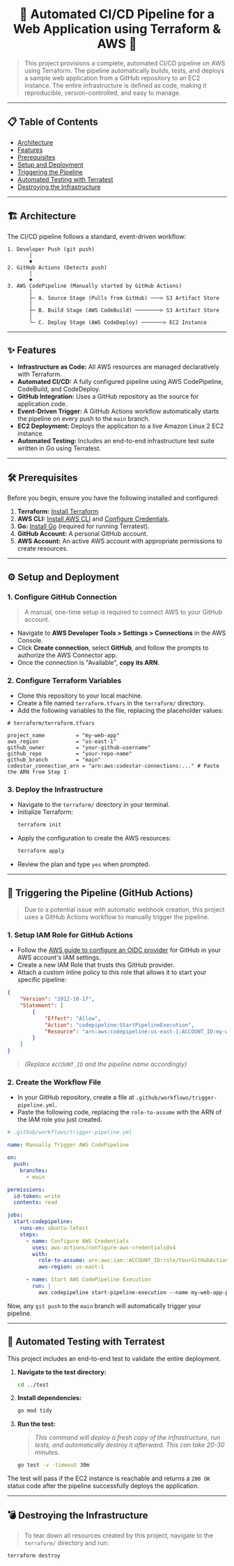 <div align="center">

# 🚀 Automated CI/CD Pipeline for a Web Application using Terraform & AWS 🚀

</div>

> This project provisions a complete, automated CI/CD pipeline on AWS using Terraform. The pipeline automatically builds, tests, and deploys a sample web application from a GitHub repository to an EC2 instance. The entire infrastructure is defined as code, making it reproducible, version-controlled, and easy to manage.

---

## 📋 Table of Contents

-   [Architecture](#-architecture)
-   [Features](#-features)
-   [Prerequisites](#-prerequisites)
-   [Setup and Deployment](#-setup-and-deployment)
-   [Triggering the Pipeline](#-triggering-the-pipeline-github-actions)
-   [Automated Testing with Terratest](#-automated-testing-with-terratest)
-   [Destroying the Infrastructure](#-destroying-the-infrastructure)

---

## 🏗️ Architecture

The CI/CD pipeline follows a standard, event-driven workflow:

```
1. Developer Push (git push)
       │
       ▼
2. GitHub Actions (Detects push)
       │
       ▼
3. AWS CodePipeline (Manually started by GitHub Actions)
       │
       ├─ A. Source Stage (Pulls from GitHub) ───> S3 Artifact Store
       │
       ├─ B. Build Stage (AWS CodeBuild) ────────> S3 Artifact Store
       │
       └─ C. Deploy Stage (AWS CodeDeploy) ───────> EC2 Instance
```

---

## ✨ Features

-   **Infrastructure as Code:** All AWS resources are managed declaratively with Terraform.
-   **Automated CI/CD:** A fully configured pipeline using AWS CodePipeline, CodeBuild, and CodeDeploy.
-   **GitHub Integration:** Uses a GitHub repository as the source for application code.
-   **Event-Driven Trigger:** A GitHub Actions workflow automatically starts the pipeline on every push to the `main` branch.
-   **EC2 Deployment:** Deploys the application to a live Amazon Linux 2 EC2 instance.
-   **Automated Testing:** Includes an end-to-end infrastructure test suite written in Go using Terratest.

---

## 🛠️ Prerequisites

Before you begin, ensure you have the following installed and configured:

1.  **Terraform:** [Install Terraform](https://learn.hashicorp.com/tutorials/terraform/install-cli)
2.  **AWS CLI:** [Install AWS CLI](https://docs.aws.amazon.com/cli/latest/userguide/cli-chap-install.html) and [Configure Credentials](https://docs.aws.amazon.com/cli/latest/userguide/cli-chap-configure.html).
3.  **Go:** [Install Go](https://golang.org/doc/install) (required for running Terratest).
4.  **GitHub Account:** A personal GitHub account.
5.  **AWS Account:** An active AWS account with appropriate permissions to create resources.

---

## ⚙️ Setup and Deployment

### 1. Configure GitHub Connection

> A manual, one-time setup is required to connect AWS to your GitHub account.

-   Navigate to **AWS Developer Tools > Settings > Connections** in the AWS Console.
-   Click **Create connection**, select **GitHub**, and follow the prompts to authorize the AWS Connector app.
-   Once the connection is "Available", **copy its ARN**.

### 2. Configure Terraform Variables

-   Clone this repository to your local machine.
-   Create a file named `terraform.tfvars` in the `terraform/` directory.
-   Add the following variables to the file, replacing the placeholder values:

```hcl
# terraform/terraform.tfvars

project_name          = "my-web-app"
aws_region            = "us-east-1"
github_owner          = "your-github-username"
github_repo           = "your-repo-name"
github_branch         = "main"
codestar_connection_arn = "arn:aws:codestar-connections:..." # Paste the ARN from Step 1
```

### 3. Deploy the Infrastructure

-   Navigate to the `terraform/` directory in your terminal.
-   Initialize Terraform:
    ```bash
    terraform init
    ```
-   Apply the configuration to create the AWS resources:
    ```bash
    terraform apply
    ```
-   Review the plan and type `yes` when prompted.

---

## 🚀 Triggering the Pipeline (GitHub Actions)

> Due to a potential issue with automatic webhook creation, this project uses a GitHub Actions workflow to manually trigger the pipeline.

### 1. Setup IAM Role for GitHub Actions

-   Follow the [AWS guide to configure an OIDC provider](https://docs.aws.amazon.com/IAM/latest/UserGuide/id_roles_providers_create_oidc.html) for GitHub in your AWS account's IAM settings.
-   Create a new IAM Role that trusts this GitHub provider.
-   Attach a custom inline policy to this role that allows it to start your specific pipeline:

```json
{
    "Version": "2012-10-17",
    "Statement": [
        {
            "Effect": "Allow",
            "Action": "codepipeline:StartPipelineExecution",
            "Resource": "arn:aws:codepipeline:us-east-1:ACCOUNT_ID:my-web-app-pipeline"
        }
    ]
}
```
>*(Replace `ACCOUNT_ID` and the pipeline name accordingly)*

### 2. Create the Workflow File

-   In your GitHub repository, create a file at `.github/workflows/trigger-pipeline.yml`.
-   Paste the following code, replacing the `role-to-assume` with the ARN of the IAM role you just created.

```yaml
# .github/workflows/trigger-pipeline.yml

name: Manually Trigger AWS CodePipeline

on:
  push:
    branches:
      - main

permissions:
  id-token: write
  contents: read

jobs:
  start-codepipeline:
    runs-on: ubuntu-latest
    steps:
      - name: Configure AWS Credentials
        uses: aws-actions/configure-aws-credentials@v4
        with:
          role-to-assume: arn:aws:iam::ACCOUNT_ID:role/YourGitHubActionsRole # <-- CHANGE THIS
          aws-region: us-east-1

      - name: Start AWS CodePipeline Execution
        run: |
          aws codepipeline start-pipeline-execution --name my-web-app-pipeline # <-- CHANGE THIS if needed
```

Now, any `git push` to the `main` branch will automatically trigger your pipeline.

---

## 🧪 Automated Testing with Terratest

This project includes an end-to-end test to validate the entire deployment.

1.  **Navigate to the test directory:**
    ```bash
    cd ../test
    ```
2.  **Install dependencies:**
    ```bash
    go mod tidy
    ```
3.  **Run the test:**
    > *This command will deploy a fresh copy of the infrastructure, run tests, and automatically destroy it afterward. This can take 20-30 minutes.*
    ```bash
    go test -v -timeout 30m
    ```

The test will pass if the EC2 instance is reachable and returns a `200 OK` status code after the pipeline successfully deploys the application.

---

## 💣 Destroying the Infrastructure

> To tear down all resources created by this project, navigate to the `terraform/` directory and run:

```bash
terraform destroy
